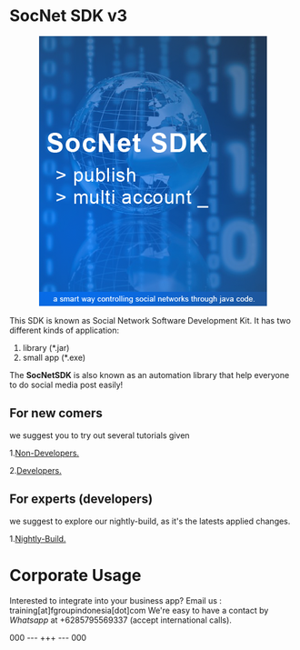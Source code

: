 # SocNet SDK v3
<center>
  <img src="logo.png">
</center>

This SDK is known as Social Network Software Development Kit.
It has two different kinds of application:
1. library (*.jar)
2. small app (*.exe)

The **SocNetSDK** is also known as an automation library that help everyone to do social media post easily!

## For new comers
we suggest you to try out several tutorials given

1.[Non-Developers.](tutorials/non-developers)

2.[Developers.](tutorials/developers)

## For experts (developers)
we suggest to explore our nightly-build, as it's the latests applied changes.

1.[Nightly-Build.](https://github.com/fgroupindonesia/socnetsdkv3/tree/nightly-build)

# Corporate Usage
Interested to integrate into your business app? Email us : training[at]fgroupindonesia[dot]com
We're easy to have a contact by *Whatsapp* at +6285795569337 (accept international calls).

000 --- +++ --- 000